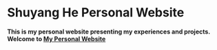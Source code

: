 # Shuyang He Personal Website

**This is my personal website presenting my experiences and projects.**
**Welcome to [My Personal Website](https://www.shuyang-he.com/)**

